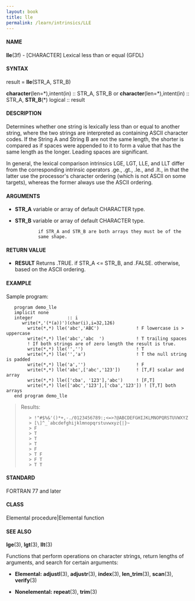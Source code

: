 ```yaml
---
layout: book
title: lle
permalink: /learn/intrinsics/LLE
---
```

#### NAME

__lle__(3f) - \[CHARACTER\] Lexical less than or equal
(GFDL)

#### SYNTAX

result = __lle__(STR\_A, STR\_B)

__character__(len=\*),intent(in) :: STR\_A, STR\_B or
__character__(len=\*),intent(in) :: STR\_A, __STR\_B__(\*) logical ::
result

#### DESCRIPTION

Determines whether one string is lexically less than or equal to another
string, where the two strings are interpreted as containing ASCII
character codes. If the String A and String B are not the same length,
the shorter is compared as if spaces were appended to it to form a value
that has the same length as the longer. Leading spaces are significant.

In general, the lexical comparison intrinsics LGE, LGT, LLE, and LLT
differ from the corresponding intrinsic operators .ge., .gt., .le., and
.lt., in that the latter use the processor's character ordering (which
is not ASCII on some targets), whereas the former always use the ASCII
ordering.

#### ARGUMENTS

  - __STR\_A__
    variable or array of default CHARACTER type.

  - __STR\_B__
    variable or array of default CHARACTER type.

<!-- end list -->

```
            if STR_A and STR_B are both arrays they must be of the
            same shape.
```

#### RETURN VALUE

  - __RESULT__
    Returns .TRUE. if STR\_A \<= STR\_B, and .FALSE. otherwise, based on
    the ASCII ordering.

#### EXAMPLE

Sample program:

```
   program demo_lle
   implicit none
   integer             :: i
      write(*,'(*(a))')(char(i),i=32,126)
        write(*,*) lle('abc','ABC')              ! F lowercase is > uppercase
        write(*,*) lle('abc','abc  ')            ! T trailing spaces
        ! If both strings are of zero length the result is true.
        write(*,*) lle('','')                    ! T
        write(*,*) lle('','a')                   ! T the null string is padded
        write(*,*) lle('a','')                   ! F
        write(*,*) lle('abc',['abc','123'])      ! [T,F] scalar and array
        write(*,*) lle(['cba', '123'],'abc')     ! [F,T]
        write(*,*) lle(['abc','123'],['cba','123']) ! [T,T] both arrays
   end program demo_lle
```

> Results:
>
> ```
>    > !"#$%&'()*+,-./0123456789:;<=>?@ABCDEFGHIJKLMNOPQRSTUVWXYZ
>    > [\]^_`abcdefghijklmnopqrstuvwxyz{|}~
>    > F
>    > T
>    > T
>    > T
>    > F
>    > T F
>    > F T
>    > T T
> ```

#### STANDARD

FORTRAN 77 and later

#### CLASS

Elemental procedure\|Elemental function

#### SEE ALSO

__lge__(3), __lgt__(3), __llt__(3)

Functions that perform operations on character strings, return lengths
of arguments, and search for certain arguments:

  - __Elemental:__
    __adjustl__(3), __adjustr__(3), __index__(3), __len\_trim__(3),
    __scan__(3), __verify__(3)

  - __Nonelemental:__
    __repeat__(3), __trim__(3)
